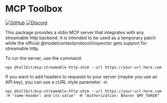 # MCP Toolbox

[![GitHub](https://img.shields.io/badge/github-%23121011.svg?style=for-the-badge&logo=github&logoColor=white)](https://github.com/tollbit/mcp-streamable-http-shim)
[![Discord](https://img.shields.io/badge/Discord-%235865F2.svg?style=for-the-badge&logo=discord&logoColor=white)](https://discord.gg/ZB4mEKDRm4)

This package provides a stdio MCP server that integrates with any streamable http backend.
It is intended to be used as a temporary patch while the official @modelcontextprotocol/inspector gets support for streamable http.

To run the server, use the command:

```
npx @tollbit/mcp-streamable-http-shim --url https://your-url-here.com
```

If you want to add headers to requests to your server (maybe you use an API key), you can use a cURL style parameter `-H`:

```
npx @tollbit/mcp-streamable-http-shim --url https://your-url-here.com -H "some-header: and-its-value" -H "Authorization: Bearer $MY_TOKEN"
```
